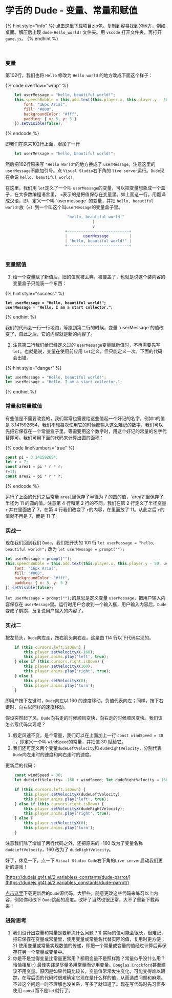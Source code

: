 # 学舌的 Dude - 变量、常量和赋值



{% hint style="info" %}
[点击这里](https://dudejs.gt4t.ai/1.get_started/dude-Hello_world!.zip)下载项目zip包。复制到容易找到的地方，例如桌面。解压后出现 `dude-Hello_world!` 文件夹。用 `vscode` 打开文件夹，再打开 `game.js`。
{% endhint %}

​

### 变量

第102行，我们也将 `Hello`  修改为 `Hello world`  的地方改成下面这个样子：

{% code overflow="wrap" %}
```javascript
    let userMessage = "hello, beautiful world!";
    this.speechBubble = this.add.text(this.player.x, this.player.y - 50, userMessage, {
        font: "16px Arial",
        fill: "#000", 
        backgroundColor: "#fff",
        padding: { x: 5, y: 5 }
    }).setVisible(false);
```
{% endcode %}

即我们在原来102行上面，增加了一行

```javascript
    let userMessage = "hello, beautiful world!";
```

然后把102行原来写 `"Hello World"`的地方换成了 `userMessage`。注意这里的 `userMessage`不能加引号。点 `Visual Studio`右下角的 `live server`运行。`Dude`现在会说 `hello, beautiful world!`

在这里，我们用 `let`定义了一个叫 `userMessage`的变量，可以把变量想象成一个盒子，在大多数编程语言里， `=`表示的是把值保存在变量里。如上面这一行，用翻译成汉语，即，定义一个叫 \`usermessage\` 的变量，并把 `hello, beautiful world!`放（`=`）到一个叫这个叫`userMessage`的变量盒子里。

```lua
                           "hello, beautiful world!"
                                      |
                                      v
                          +---------------------------+
                          |       userMessage         |
                          | "hello, beautiful world!" |
                          +---------------------------+
                       
```

### 变量赋值

1. 给一个变量赋了新值后，旧的值就被丢弃，被覆盖了，也就是说这个装内容的变量盒子只能装一个东西：

{% hint style="success" %}
<pre class="language-javascript" data-line-numbers><code class="lang-javascript"><strong>let userMessage = "Hello, beautiful world!";
</strong><strong>userMessage = "Hello. I am a start collector.";
</strong></code></pre>
{% endhint %}

我们的代码会一行一行地跑，等跑到第二行的时候，变量 \`userMessage\`的值改变了，自此之后，它的内容就是新的内容了。

2. 注意第二行我们给已经定义过的 `userMessage`变量赋新值时，不再需要先写 `let`。也就是说，变量在使用前应用 `let`定义，但只能定义一次。下面的代码会出错。

{% hint style="danger" %}
```javascript
let userMessage = "Hello, beautiful world!";
let userMessage = "Hello. I am a start collector.";
```
{% endhint %}



### 常量和常量赋值

有些值是不需要改变的，我们常常也需要给这些值起一个好记的名字。例如π的值是 3.141592654，我们不想每次使用它的时候都输入这么难记的数字，我们可以先把它保存在一个常量盒子里。等需要用这个数字时，用这个好记的常量的名字代替即可。我们可用下面的代码来计算出圆的面积：

{% code lineNumbers="true" %}
```javascript
const pi = 3.141592654;
let r = 7;
const area1 = pi * r * r;
r=11;
const area2 = pi * r * r;
```
{% endcode %}

运行了上面的代码之后常量 `area1`里保存了半径为 7 的圆的值，\`area2\`里保存了半径为 11 的圆的值。注意第 4 行和第 2 行的不同。我们在第 2 行定义了半径变量 `r` 并在里面放了 7，在第 4 行我们改变了 `r`的内容，在里面放了 11。从此之后 `r`的值就不再是 7，而是 11 了。 &#x20;

### 实战一

现在我们回到我们 `Dude`，我们把开头的 101 行  `let userMessage = "hello, beautiful world!";`   改为 `let userMessage = prompt("");`

```javascript
let userMessage = prompt(""); 
this.speechBubble = this.add.text(this.player.x, this.player.y - 50, userMessage, {
    font: "16px Arial",
    fill: "#000", 
    backgroundColor: "#fff",
    padding: { x: 5, y: 5 }
}).setVisible(false);
```

&#x20;`let userMessage = prompt("");`的意思是定义变量 `userMessage`，把用户输入内容保存在 `userMessage`里。运行时用户会收到一个输入框，用户输入内容后，`Dude`变成了鹦鹉，反复说用户输入的内容了。

### 实战二

按左箭头，`Dude`向左走，按右箭头向右走。这是由 114 行以下代码实现的。

```javascript
    if (this.cursors.left.isDown) {        
        this.player.setVelocityX(-160);
        this.player.anims.play('left', true);
    } else if (this.cursors.right.isDown) {
        this.player.setVelocityX(160);
        this.player.anims.play('right', true);
    } else {
        this.player.setVelocityX(0);
        this.player.anims.play('turn');
    }
```

即用户按下左键时，`Dude`向左以 160 的速度移动，负值代表向左；同样，按下右键时，向右以同样的速度移动。

假设突然起了风，`Dude`向右走的时候顺风变快，向右走的时候顺风变快。我们该怎么写代码实现呢？

1. 假定风速不变，是个常量，我们可以在上面加上一行 `const windSpeed = 30 ;`，即定义一个叫 `windSpeed`的常量，并把值 30 赋给它。
2. 我们还可定义两个变量`dudeLeftVelocity`和 `dudeRightVelocity`，分别代表 `Dude`向左走时的速度和向右走时的速度。

更新后的代码：

```javascript
    const windSpeed = 30;
    let dudeLeftVelocity= -160 + windSpeed; let dudeRightVelocity = 160 + windSpeed;
    
    if (this.cursors.left.isDown) {        
        this.player.setVelocityX(dudeLeftVelocity);
        this.player.anims.play('left', true);
    } else if (this.cursors.right.isDown) {
        this.player.setVelocityX(dudeRightVelocity);
        this.player.anims.play('right', true);
    } else {
        this.player.setVelocityX(0);
        this.player.anims.play('turn');
    }
```

注意我们除了增加了两行代码之外，还把原来的 -160 改为了变量名称 `dudeLeftVelocity`，160 改为了 `dudeRightVelocity`。

好了，休息一下，点一下 `Visual Studio Code`右下角的`Live server`启动我们更新的游戏！

[https://dudejs.gt4t.ai/2.variables\_constants/dude-parrot/](https://dudejs.gt4t.ai/2.variables_constants/dude-parrot/)

[点击这里](https://dudejs.gt4t.ai/2.variables_constants/dude-parrot.zip)下载更新后的`Dude`源代码。大胆些，随意更改这些代码来练习以上内容，例如你可改下 `Dude`跳起的高度。改坏了当然也很正常，大不了重新下载再来！

### 进阶思考

1. 我们设计出变量和常量是要解决什么问题？1) 实际的值可能会很长，很难记，把它保存在变量或常量里，使用变量或常量名代替实际的值，复用时更方便；2) 使用变量或常量实现数值的传递，即把一个常量或变量的值经过计算后再保存在另一个常量或变量中。
2. 你是不是觉得变量比常量更常用？都用变量不是照样跑？常量似乎没什么用？恰恰相反:-) 最佳实践是尽量多用常量而少用变量。[`Douglas Crockford`](https://en.wikipedia.org/wiki/Douglas_Crockford)甚至建议不用变量。原因是如果代码比较长，变量值常常发生变化，可能变得难以跟踪，在写后面的代码时很难确定它现在是什么样的值，从而造成问题和麻烦。不过这个问题一时不理解也没关系，写多了就知道了。现在写代码时先习惯多使用 `const`而不是`let`就行了。
